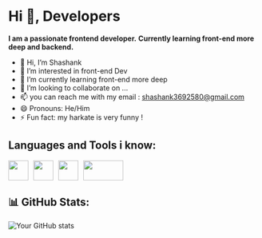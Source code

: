 # Hi 👋, Developers  
**I am a passionate frontend developer.** 
**Currently learning front-end more deep and backend.** 

- 👋 Hi, I’m Shashank
- 👀 I’m interested in front-end Dev
- 🌱 I’m currently learning front-end more deep
- 💞️ I’m looking to collaborate on ...
- 📫 you can reach me with my email : shashank3692580@gmail.com
- 😄 Pronouns: He/Him
- ⚡ Fun fact: my harkate is very funny !

## Languages and Tools i know: 
<div style="display: flex; align-items: center; gap: 10px;">
  <img src="https://cdn.jsdelivr.net/gh/devicons/devicon/icons/html5/html5-original.svg" height="40" width="40" />
  <img src="https://cdn.jsdelivr.net/gh/devicons/devicon/icons/css3/css3-original.svg" height="40" width="40" />
  <img src="https://cdn.jsdelivr.net/gh/devicons/devicon/icons/javascript/javascript-original.svg" height="40" width="40" />
  <img src="https://images.g2crowd.com/uploads/product/image/social_landscape/social_landscape_66a83568a63af4c10e6335b71a54201a/greensock-animation-platform.png" width="80" height="40" />
</div>


## 📊 GitHub Stats:
![Your GitHub stats](https://github-readme-stats.vercel.app/api?username=toofani627&show_icons=true&theme=dark)
<!---
toofani627/toofani627 is a ✨ special ✨ repository because its `README.md` (this file) appears on your GitHub profile.
You can click the Preview link to take a look at your changes.
--->
